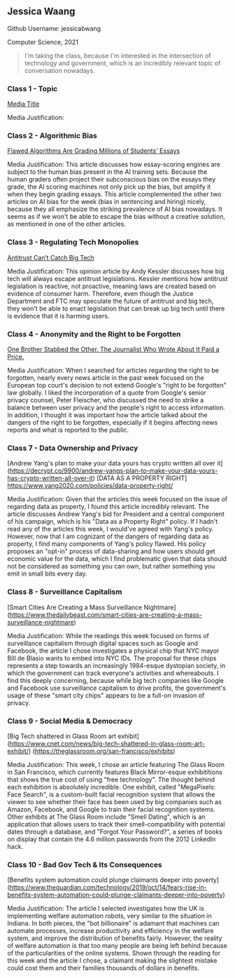 
## Jessica Waang
Github Username: jessicabwang

Computer Science, 2021

> I'm taking the class, because I'm interested in the intersection of technology and government, which is an incredibly relevant topic of conversation nowadays.


### Class 1 - Topic

[Media Title](link.com/to-media)

Media Justification:

### Class 2 - Algorithmic Bias

[Flawed Algorithms Are Grading Millions of Students' Essays](https://www.vice.com/en_us/article/pa7dj9/flawed-algorithms-are-grading-millions-of-students-essays)

Media Justification: This article discusses how essay-scoring engines are subject to the human bias present in the AI training sets. Because the human graders often project their subconscious bias on the essays they grade, the AI scoring machines not only pick up the bias, but amplify it when they begin grading essays. This article complemented the other two articles on AI bias for the week (bias in sentencing and hiring) nicely, because they all emphasize the striking prevalence of AI bias nowadays. It seems as if we won't be able to escape the bias without a creative solution, as mentioned in one of the other articles.

### Class 3 - Regulating Tech Monopolies

[Antitrust Can’t Catch Big Tech](https://www.wsj.com/articles/antitrust-cant-catch-big-tech-11568577387)

Media Justification: This opinion article by Andy Kessler discusses how big tech will always escape antitrust legislations. Kessler mentions how antitrust legislation is reactive, not proactive, meaning laws are created based on evidence of consumer harm. Therefore, even though the Justice Department and FTC may speculate the future of antitrust and big tech, they won't be able to enact legislation that can break up big tech until there is evidence that it is harming users.

### Class 4 - Anonymity and the Right to be Forgotten

[One Brother Stabbed the Other. The Journalist Who Wrote About It Paid a Price.](https://www.nytimes.com/2019/09/23/technology/right-to-be-forgotten-law-europe.html)

Media Justification: When I searched for articles regarding the right to be forgotten, nearly every news article in the past week focused on the European top court's decision to not extend Google's "right to be forgotten" law globally. I liked the incorporation of a quote from Google's senior privacy counsel, Peter Fleischer, who discussed the need to strike a balance between user privacy and the people's right to access information. In addition, I thought it was important how the article talked about the dangers of the right to be forgotten, especially if it begins affecting news reports and what is reported to the public.

### Class 7 - Data Ownership and Privacy

[Andrew Yang's plan to make your data yours has crypto written all over it]
(https://decrypt.co/9900/andrew-yangs-plan-to-make-your-data-yours-has-crypto-written-all-over-it)
[DATA AS A PROPERTY RIGHT]
https://www.yang2020.com/policies/data-property-right/

Media Justification: Given that the articles this week focused on the issue of regarding data as property, I found this article incredibly relevant. The article discusses Andrew Yang's bid for President and a central component of his campaign, which is his "Data as a Property Right" policy. If I hadn't read any of the articles this week, I would've agreed with Yang's policy. However, now that I am cognizant of the dangers of regarding data as property, I find many components of Yang's policy flawed. His policy proposes an "opt-in" process of data-sharing and how users should get economic value for the data, which I find problematic given that data should not be considered as something you can own, but rather something you emit in small bits every day.

### Class 8 - Surveillance Capitalism

[Smart Cities Are Creating a Mass Surveillance Nightmare]
(https://www.thedailybeast.com/smart-cities-are-creating-a-mass-surveillance-nightmare)

Media Justification: While the readings this week focused on forms of surveillance capitalism through digital spaces such as Google and Facebook, the article I chose investigates a physical chip that NYC mayor Bill de Blasio wants to embed into NYC IDs. The proposal for these chips represents a step towards an increasingly 1984-esque dystopian society, in which the government can track everyone's activities and whereabouts. I find this deeply concerning, because while big tech companies like Google and Facebook use surveillance capitalism to drive profits, the government's usage of these "smart city chips" appears to be a full-on invasion of privacy.

### Class 9 - Social Media & Democracy

[Big Tech shattered in Glass Room art exhibit]
(https://www.cnet.com/news/big-tech-shattered-in-glass-room-art-exhibit/)
(https://theglassroom.org/san-francisco/exhibits)

Media Justification: This week, I chose an article featuring The Glass Room in San Francisco, which currently features Black Mirror-esque exhibititions that shows the true cost of using "free technology". The thought behind each exhibition is absolutely incredible. One exhibit, called "MegaPixels: Face Search", is a custom-built facial recognition system that allows the viewer to see whether their face has been used by big companies such as Amazon, Facebook, and Google to train their facial recognition systems. Other exhibits at The Glass Room include "Smell Dating", which is an application that allows users to track their smell-compatibility with potential dates through a database, and "Forgot Your Password?", a series of books on display that contain the 4.6 million passwords from the 2012 LinkedIn hack.

### Class 10 - Bad Gov Tech & Its Consequences

[Benefits system automation could plunge claimants deeper into poverty]
(https://www.theguardian.com/technology/2019/oct/14/fears-rise-in-benefits-system-automation-could-plunge-claimants-deeper-into-poverty)

Media Justification: The article I selected investigates how the UK is implementing welfare automation robots, very similar to the situation in Indiana. In both pieces, the "bot billionaire" is adamant that machines can automate processes, increase productivity and efficiency in the welfare system, and improve the distribution of benefits fairly. However, the reality of welfare automation is that too many people are being left behind because of the particularities of the online systems. Shown through the reading for this week and the article I chose, a claimant making the slightest mistake could cost them and their families thousands of dollars in benefits.